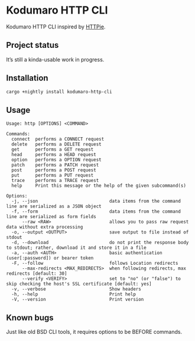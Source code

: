 # Kodumaro HTTP CLI

Kodumaro HTTP CLI inspired by [HTTPie][].

## Project status

It’s still a kinda-usable work in progress.


## Installation

```sh
cargo +nightly install kodumaro-http-cli
```


## Usage

```
Usage: http [OPTIONS] <COMMAND>

Commands:
  connect  performs a CONNECT request
  delete   performs a DELETE request
  get      performs a GET request
  head     performs a HEAD request
  option   performs a OPTION request
  patch    performs a PATCH request
  post     performs a POST request
  put      performs a PUT request
  trace    performs a TRACE request
  help     Print this message or the help of the given subcommand(s)

Options:
  -j, --json                           data items from the command line are serialized as a JSON object
  -f, --form                           data items from the command line are serialized as form fields
      --raw <RAW>                      allows you to pass raw request data without extra processing
  -o, --output <OUTPUT>                save output to file instead of stdout
  -d, --download                       do not print the response body to stdout; rather, download it and store it in a file
  -a, --auth <AUTH>                    basic authentication (user[:password]) or bearer token
  -F, --follow                         follows Location redirects
      --max-redirects <MAX_REDIRECTS>  when following redirects, max redirects [default: 30]
      --verify <VERIFY>                set to "no" (or "false") to skip checking the host's SSL certificate [default: yes]
  -v, --verbose                        Show headers
  -h, --help                           Print help
  -V, --version                        Print version
```


## Known bugs

Just like old BSD CLI tools, it requires options to be BEFORE commands.


[HTTPie]:  https://httpie.io/
